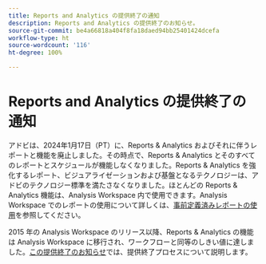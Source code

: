 ```yaml
---
title: Reports and Analytics の提供終了の通知
description: Reports and Analytics の提供終了のお知らせ。
source-git-commit: be4a66818a404f8fa18daed94bb25401424dcefa
workflow-type: ht
source-wordcount: '116'
ht-degree: 100%

---
```



# Reports and Analytics の提供終了の通知

アドビは、2024年1月17日（PT）に、Reports &amp; Analytics およびそれに伴うレポートと機能を廃止しました。その時点で、Reports &amp; Analytics とそのすべてのレポートとスケジュールが機能しなくなりました。Reports &amp; Analytics を強化するレポート、ビジュアライゼーションおよび基盤となるテクノロジーは、アドビのテクノロジー標準を満たさなくなりました。ほとんどの Reports &amp; Analytics 機能は、Analysis Workspace 内で使用できます。Analysis Workspace でのレポートの使用について詳しくは、[事前定義済みレポートの使用](https://experienceleague.adobe.com/docs/analytics/analyze/analysis-workspace/reports/use-reports.html?lang=ja)を参照してください。

2015 年の Analysis Workspace のリリース以降、Reports &amp; Analytics の機能は Analysis Workspace に移行され、ワークフローと同等のしきい値に達しました。[この提供終了のお知らせ](https://new.express.adobe.com/webpage/WFCyq7w8kijmB?)では、提供終了プロセスについて説明します。